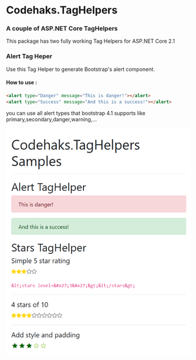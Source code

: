 # Codehaks.TagHelpers
### A couple of ASP.NET Core TagHelpers
This package has two fully working Tag Helpers for ASP.NET Core 2.1

### Alert Tag Heper
Use this Tag Helper to generate Bootstrap's alert component.

#### How to use :
~~~html
<alert type="Danger" message="This is danger!"></alert>
<alert type="Success" message="And this is a success!"></alert>
~~~

you can use all alert types that bootstrap 4.1 supports like primary,secondary,danger,warning,...



![alt text](https://github.com/codehaks/Codehaks.TagHelpers/raw/master/docs/samples.png "Logo Title Text 1")


